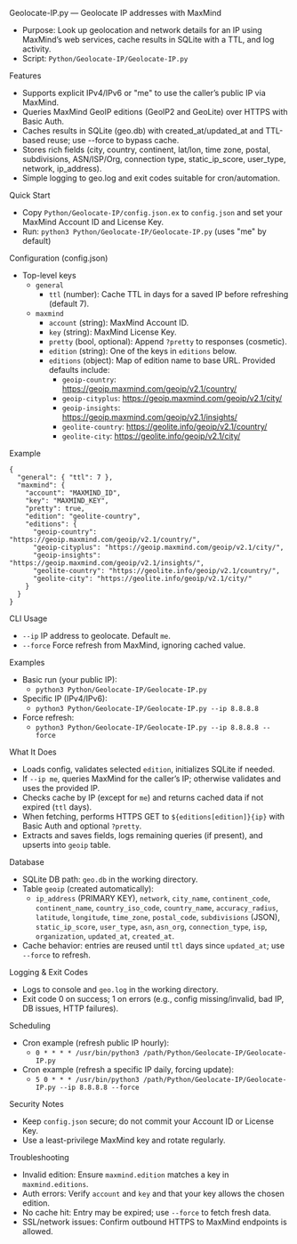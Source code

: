 Geolocate-IP.py — Geolocate IP addresses with MaxMind

- Purpose: Look up geolocation and network details for an IP using MaxMind’s web services, cache results in SQLite with a TTL, and log activity.
- Script: `Python/Geolocate-IP/Geolocate-IP.py`

Features

- Supports explicit IPv4/IPv6 or "me" to use the caller’s public IP via MaxMind.
- Queries MaxMind GeoIP editions (GeoIP2 and GeoLite) over HTTPS with Basic Auth.
- Caches results in SQLite (geo.db) with created_at/updated_at and TTL-based reuse; use --force to bypass cache.
- Stores rich fields (city, country, continent, lat/lon, time zone, postal, subdivisions, ASN/ISP/Org, connection type, static_ip_score, user_type, network, ip_address).
- Simple logging to geo.log and exit codes suitable for cron/automation.

Quick Start

- Copy `Python/Geolocate-IP/config.json.ex` to `config.json` and set your MaxMind Account ID and License Key.
- Run: `python3 Python/Geolocate-IP/Geolocate-IP.py` (uses "me" by default)

Configuration (config.json)

- Top-level keys
  - `general`
    - `ttl` (number): Cache TTL in days for a saved IP before refreshing (default 7).
  - `maxmind`
    - `account` (string): MaxMind Account ID.
    - `key` (string): MaxMind License Key.
    - `pretty` (bool, optional): Append `?pretty` to responses (cosmetic).
    - `edition` (string): One of the keys in `editions` below.
    - `editions` (object): Map of edition name to base URL. Provided defaults include:
      - `geoip-country`: https://geoip.maxmind.com/geoip/v2.1/country/
      - `geoip-cityplus`: https://geoip.maxmind.com/geoip/v2.1/city/
      - `geoip-insights`: https://geoip.maxmind.com/geoip/v2.1/insights/
      - `geolite-country`: https://geolite.info/geoip/v2.1/country/
      - `geolite-city`: https://geolite.info/geoip/v2.1/city/

Example

```
{
  "general": { "ttl": 7 },
  "maxmind": {
    "account": "MAXMIND_ID",
    "key": "MAXMIND_KEY",
    "pretty": true,
    "edition": "geolite-country",
    "editions": {
      "geoip-country": "https://geoip.maxmind.com/geoip/v2.1/country/",
      "geoip-cityplus": "https://geoip.maxmind.com/geoip/v2.1/city/",
      "geoip-insights": "https://geoip.maxmind.com/geoip/v2.1/insights/",
      "geolite-country": "https://geolite.info/geoip/v2.1/country/",
      "geolite-city": "https://geolite.info/geoip/v2.1/city/"
    }
  }
}
```

CLI Usage

- `--ip` IP address to geolocate. Default `me`.
- `--force` Force refresh from MaxMind, ignoring cached value.

Examples

- Basic run (your public IP):
  - `python3 Python/Geolocate-IP/Geolocate-IP.py`
- Specific IP (IPv4/IPv6):
  - `python3 Python/Geolocate-IP/Geolocate-IP.py --ip 8.8.8.8`
- Force refresh:
  - `python3 Python/Geolocate-IP/Geolocate-IP.py --ip 8.8.8.8 --force`

What It Does

- Loads config, validates selected `edition`, initializes SQLite if needed.
- If `--ip me`, queries MaxMind for the caller’s IP; otherwise validates and uses the provided IP.
- Checks cache by IP (except for `me`) and returns cached data if not expired (`ttl` days).
- When fetching, performs HTTPS GET to `${editions[edition]}{ip}` with Basic Auth and optional `?pretty`.
- Extracts and saves fields, logs remaining queries (if present), and upserts into `geoip` table.

Database

- SQLite DB path: `geo.db` in the working directory.
- Table `geoip` (created automatically):
  - `ip_address` (PRIMARY KEY), `network`, `city_name`, `continent_code`, `continent_name`,
    `country_iso_code`, `country_name`, `accuracy_radius`, `latitude`, `longitude`, `time_zone`,
    `postal_code`, `subdivisions` (JSON), `static_ip_score`, `user_type`, `asn`, `asn_org`,
    `connection_type`, `isp`, `organization`, `updated_at`, `created_at`.
- Cache behavior: entries are reused until `ttl` days since `updated_at`; use `--force` to refresh.

Logging & Exit Codes

- Logs to console and `geo.log` in the working directory.
- Exit code 0 on success; 1 on errors (e.g., config missing/invalid, bad IP, DB issues, HTTP failures).

Scheduling

- Cron example (refresh public IP hourly):
  - `0 * * * * /usr/bin/python3 /path/Python/Geolocate-IP/Geolocate-IP.py`
- Cron example (refresh a specific IP daily, forcing update):
  - `5 0 * * * /usr/bin/python3 /path/Python/Geolocate-IP/Geolocate-IP.py --ip 8.8.8.8 --force`

Security Notes

- Keep `config.json` secure; do not commit your Account ID or License Key.
- Use a least-privilege MaxMind key and rotate regularly.

Troubleshooting

- Invalid edition: Ensure `maxmind.edition` matches a key in `maxmind.editions`.
- Auth errors: Verify `account` and `key` and that your key allows the chosen edition.
- No cache hit: Entry may be expired; use `--force` to fetch fresh data.
- SSL/network issues: Confirm outbound HTTPS to MaxMind endpoints is allowed.

